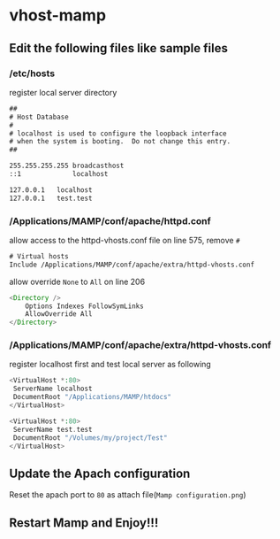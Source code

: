 # vhost-mamp


## Edit the following files like sample files

### /etc/hosts
register local server directory
```html
##
# Host Database
#
# localhost is used to configure the loopback interface
# when the system is booting.  Do not change this entry.
##

255.255.255.255	broadcasthost
::1             localhost

127.0.0.1	localhost
127.0.0.1   test.test
```

### /Applications/MAMP/conf/apache/httpd.conf

allow access to the httpd-vhosts.conf file
on line 575, remove `#`
```html
# Virtual hosts
Include /Applications/MAMP/conf/apache/extra/httpd-vhosts.conf
```

allow override `None` to `All` on line 206
```php
<Directory />
    Options Indexes FollowSymLinks
    AllowOverride All
</Directory>
```

### /Applications/MAMP/conf/apache/extra/httpd-vhosts.conf
register localhost first and test local server as following
```php
<VirtualHost *:80>
 ServerName localhost
 DocumentRoot "/Applications/MAMP/htdocs"
</VirtualHost>

<VirtualHost *:80>
 ServerName test.test
 DocumentRoot "/Volumes/my/project/Test"
</VirtualHost>
```


## Update the Apach configuration

Reset the apach port to `80` as attach file(`Mamp configuration.png`)



## Restart Mamp and Enjoy!!!

